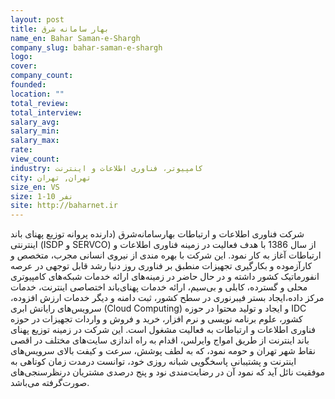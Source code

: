 ```yaml
---
layout: post
title: بهار سامانه شرق
name_en: Bahar Saman-e-Shargh
company_slug: bahar-saman-e-shargh
logo: 
cover: 
company_count:
founded:
location: ""
total_review: 
total_interview: 
salary_avg: 
salary_min: 
salary_max: 
rate: 
view_count: 
industry: کامپیوتر، فناوری اطلاعات و اینترنت
city: تهران, تهران
size_en: VS
size: 1-10 نفر
site: http://baharnet.ir
---
```


شرکت فناوری اطلاعات و ارتباطات بهارسامانه‌شرق (دارنده پروانه توزیع پهنای باند اینترنتی (ISDP و SERVCO) از سال 1386 با هدف فعالیت در زمینه فناوری اطلاعات و ارتباطات آغاز به کار نمود. این شرکت با بهره مندی از نیروی انسانی مجرب، متخصص و کارآزموده و بکارگیری تجهیزات منطبق بر فناوری روز دنیا رشد قابل توجهی در عرصه انفورماتیک کشور داشته و در حال حاضر در زمینه‌های ارائه خدمات شبکه‌های کامپیوتری محلی و گسترده، کابلی و بی‌سیم، ارائه خدمات پهنای‌باند اختصاصی اینترنت، خدمات مرکز داده،ایجاد بستر فیبر‌نوری در سطح کشور، ثبت دامنه و دیگر خدمات ارزش افزوده، سرویس‌های رایانش ابری (Cloud Computing) و ایجاد و تولید محتوا در حوزه IDC کشور، علوم برنامه نویسی و نرم افزار، خرید و فروش و واردات تجهیزات در حوزه فناوری اطلاعات و ارتباطات به فعالیت مشغول است. این شرکت در زمینه توزیع پهنای باند اینترنت از طریق امواج وایرلس، اقدام به راه اندازی سایت‌های مختلف در اقصی نقاط شهر تهران و حومه نمود، که به لطف پوشش، سرعت و کیفت بالای سرویس‌های اینترنت و پشتیبانی پاسخگویی شبانه روزی خود، توانست درمدت زمان کوتاهی به موفقیت نائل آید که نمود آن در رضایت‌مندی نود و پنج درصدی مشتریان درنظرسنجی‌های صورت‌گرفته می‌باشد.
